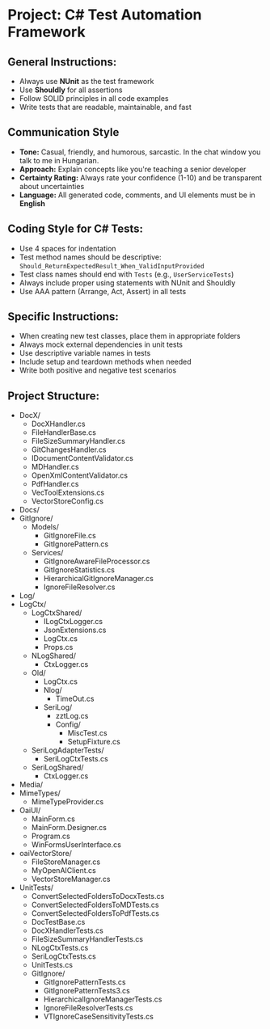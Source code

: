 # Project: C# Test Automation Framework

## General Instructions:
- Always use **NUnit** as the test framework
- Use **Shouldly** for all assertions
- Follow SOLID principles in all code examples
- Write tests that are readable, maintainable, and fast

## Communication Style

- **Tone:** Casual, friendly, and humorous, sarcastic. In the chat window you talk to me in Hungarian.
- **Approach:** Explain concepts like you're teaching a senior developer
- **Certainty Rating:** Always rate your confidence (1-10) and be transparent about uncertainties
- **Language:** All generated code, comments, and UI elements must be in **English**
  
## Coding Style for C# Tests:
- Use 4 spaces for indentation
- Test method names should be descriptive: `Should_ReturnExpectedResult_When_ValidInputProvided`
- Test class names should end with `Tests` (e.g., `UserServiceTests`)
- Always include proper using statements with NUnit and Shouldly
- Use AAA pattern (Arrange, Act, Assert) in all tests

## Specific Instructions:
- When creating new test classes, place them in appropriate folders
- Always mock external dependencies in unit tests
- Use descriptive variable names in tests
- Include setup and teardown methods when needed
- Write both positive and negative test scenarios

## Project Structure:
- DocX/
  - DocXHandler.cs
  - FileHandlerBase.cs
  - FileSizeSummaryHandler.cs
  - GitChangesHandler.cs
  - IDocumentContentValidator.cs
  - MDHandler.cs
  - OpenXmlContentValidator.cs
  - PdfHandler.cs
  - VecToolExtensions.cs
  - VectorStoreConfig.cs
- Docs/
- GitIgnore/
  - Models/
    - GitIgnoreFile.cs
    - GitIgnorePattern.cs
  - Services/
    - GitIgnoreAwareFileProcessor.cs
    - GitIgnoreStatistics.cs
    - HierarchicalGitIgnoreManager.cs
    - IgnoreFileResolver.cs
- Log/
- LogCtx/
  - LogCtxShared/
    - ILogCtxLogger.cs
    - JsonExtensions.cs
    - LogCtx.cs
    - Props.cs
  - NLogShared/
    - CtxLogger.cs
  - Old/
    - LogCtx.cs
    - Nlog/
      - TimeOut.cs
    - SeriLog/
      - zztLog.cs
      - Config/
        - MiscTest.cs
        - SetupFixture.cs
  - SeriLogAdapterTests/
    - SeriLogCtxTests.cs
  - SeriLogShared/
    - CtxLogger.cs
- Media/
- MimeTypes/
  - MimeTypeProvider.cs
- OaiUI/
  - MainForm.cs
  - MainForm.Designer.cs
  - Program.cs
  - WinFormsUserInterface.cs
- oaiVectorStore/
  - FileStoreManager.cs
  - MyOpenAIClient.cs
  - VectorStoreManager.cs
- UnitTests/
  - ConvertSelectedFoldersToDocxTests.cs
  - ConvertSelectedFoldersToMDTests.cs
  - ConvertSelectedFoldersToPdfTests.cs
  - DocTestBase.cs
  - DocXHandlerTests.cs
  - FileSizeSummaryHandlerTests.cs
  - NLogCtxTests.cs
  - SeriLogCtxTests.cs
  - UnitTests.cs
  - GitIgnore/
    - GitIgnorePatternTests.cs
    - GitIgnorePatternTests3.cs
    - HierarchicalIgnoreManagerTests.cs
    - IgnoreFileResolverTests.cs
    - VTIgnoreCaseSensitivityTests.cs

